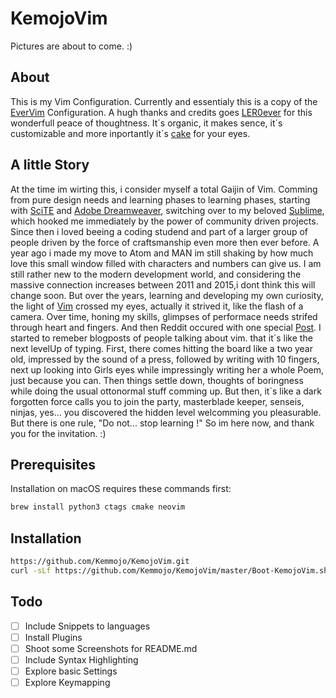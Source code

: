 # KemojoVim

Pictures are about to come. :)

## About
This is my Vim Configuration. Currently and essentialy this is a copy of the [EverVim](https://github.com/LER0ever/EverVim) Configuration.
A hugh thanks and credits goes [LER0ever](https://github.com/LER0ever) for this wonderfull peace of thoughtness.
It´s organic, it makes sence, it´s customizable and more inportantly it´s [cake](https://www.google.de/url?sa=i&rct=j&q=&esrc=s&source=images&cd=&cad=rja&uact=8&ved=0ahUKEwiutb2sxdvYAhWQJ-wKHekPBUgQjRwIBw&url=http%3A%2F%2Fwww.lecker.de%2Fmohn-marzipan-torte-mit-nikolaus-63850.html&psig=AOvVaw3detykeJ5GUkMTjHwF-4rs&ust=1516159695933693) for your eyes.


## A little Story
At the time im wirting this, i consider myself a total Gaijin of Vim. Comming from pure design needs and learning phases to learning phases, starting with [SciTE](http://www.scintilla.org/SciTE.html) and [Adobe Dreamweaver](https://www.adobe.com/de/products/dreamweaver.html), switching over to my beloved [Sublime](https://www.sublimetext.com/), which hooked me immediately by the power of community driven projects. Since then i loved beeing a coding studend and part of a larger group of people driven by the force of craftsmanship even more then ever before.
A year ago i made my move to Atom and MAN im still shaking by how much love this small window filled with characters and numbers can give us.
I am still rather new to the modern development world, and considering the massive connection increases between 2011 and 2015,i dont think this will change soon. But over the years, learning and developing my own curiosity, the light of [Vim](http://www.vim.org/) crossed my eyes, actually it strived it, like the flash of a camera. Over time, honing my skills, glimpses of performace needs strifed through heart and fingers. And then Reddit occured with one special [Post](https://www.reddit.com/r/vim/comments/3lywog/this_is_what_my_macvim_workflow_looks_like_what/). I started to remeber blogposts of people talking about vim. that it´s like the next levelUp of typing. First, there comes hitting the board like a two year old, impressed by the sound of a press, followed by writing with 10 fingers, next up looking into Girls eyes while impressingly writing her a whole Poem, just because you can.
Then things settle down, thoughts of boringness while doing the usual ottonormal stuff comming up. But then, it´s like a dark forgotten force calls you to join the party, masterblade keeper, senseis, ninjas, yes... you discovered the hidden level welcomming you pleasurable. But there is one rule, "Do not... stop learning !"
So im here now, and thank you for the invitation. :)


## Prerequisites
Installation on macOS requires these commands first:

```zsh
brew install python3 ctags cmake neovim
```

## Installation
```zsh
https://github.com/Kemmojo/KemojoVim.git
curl -sLf https://github.com/Kemmojo/KemojoVim/master/Boot-KemojoVim.sh | bash
```


## Todo
- [ ] Include Snippets to languages
- [ ] Install Plugins
- [ ] Shoot some Screenshots for README.md
- [ ] Include Syntax Highlighting
- [ ] Explore basic Settings
- [ ] Explore Keymapping
